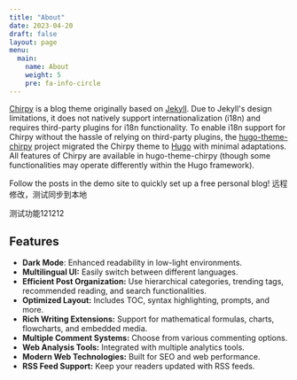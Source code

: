 ```yaml
---
title: "About"
date: 2023-04-20
draft: false
layout: page
menu:
  main:
    name: About
    weight: 5
    pre: fa-info-circle
---
```


[Chirpy](https://github.com/cotes2020/jekyll-theme-chirpy) is a blog theme originally based on [Jekyll](https://jekyllrb.com/). Due to Jekyll's design limitations, it does not natively support internationalization (i18n) and requires third-party plugins for i18n functionality. To enable i18n support for Chirpy without the hassle of relying on third-party plugins, the [hugo-theme-chirpy](https://github.com/geekifan/hugo-theme-chirpy) project migrated the Chirpy theme to [Hugo](https://gohugo.io/) with minimal adaptations. All features of Chirpy are available in hugo-theme-chirpy (though some functionalities may operate differently within the Hugo framework).

Follow the posts in the demo site to quickly set up a free personal blog!
远程修改，测试同步到本地

测试功能121212
## Features

- **Dark Mode**: Enhanced readability in low-light environments.
- **Multilingual UI:** Easily switch between different languages.
- **Efficient Post Organization:** Use hierarchical categories, trending tags, recommended reading, and search functionalities.
- **Optimized Layout:** Includes TOC, syntax highlighting, prompts, and more.
- **Rich Writing Extensions:** Support for mathematical formulas, charts, flowcharts, and embedded media.
- **Multiple Comment Systems:** Choose from various commenting options.
- **Web Analysis Tools:** Integrated with multiple analytics tools.
- **Modern Web Technologies:** Built for SEO and web performance.
- **RSS Feed Support:** Keep your readers updated with RSS feeds.
